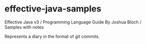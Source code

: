 # effective-java-samples
Effective Java v3 / Programming Language Guide By Joshua Bloch / Samples with notes

Represents a diary in the format of git commits.
